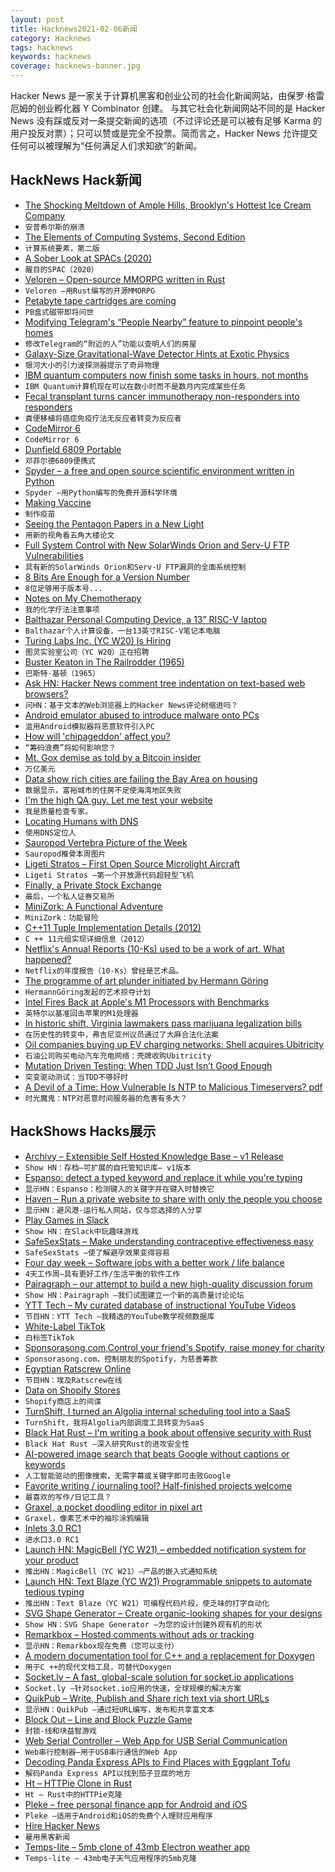 ```yaml
---
layout: post
title: Hacknews2021-02-06新闻
category: Hacknews
tags: hacknews
keywords: hacknews
coverage: hacknews-banner.jpg
---
```


Hacker News 是一家关于计算机黑客和创业公司的社会化新闻网站，由保罗·格雷厄姆的创业孵化器 Y Combinator 创建。
与其它社会化新闻网站不同的是 Hacker News 没有踩或反对一条提交新闻的选项（不过评论还是可以被有足够 Karma 的用户投反对票）；只可以赞或是完全不投票。简而言之，Hacker News 允许提交任何可以被理解为“任何满足人们求知欲”的新闻。

## HackNews Hack新闻


- [The Shocking Meltdown of Ample Hills, Brooklyn's Hottest Ice Cream Company](https://marker.medium.com/the-shocking-meltdown-of-ample-hills-brooklyns-hottest-ice-cream-company-66b27dc1791d)
- `安普希尔斯的崩溃`
- [The Elements of Computing Systems, Second Edition](https://mitpress.mit.edu/books/elements-computing-systems-second-edition)
- `计算系统要素，第二版`
- [A Sober Look at SPACs (2020)](https://dx.doi.org/10.2139/ssrn.3720919)
- `醒目的SPAC（2020）`
- [Veloren – Open-source MMORPG written in Rust](https://veloren.net/)
- `Veloren –用Rust编写的开源MMORPG`
- [Petabyte tape cartridges are coming](https://blocksandfiles.com/2021/02/04/petabyte-tape-cartridges-are-coming/)
- `PB盒式磁带即将问世`
- [Modifying Telegram's “People Nearby” feature to pinpoint people's homes](https://owlspace.xyz/cybersec/tg-nearby/)
- `修改Telegram的“附近的人”功能以查明人们的房屋`
- [Galaxy-Size Gravitational-Wave Detector Hints at Exotic Physics](https://www.scientificamerican.com/article/galaxy-size-gravitational-wave-detector-hints-at-exotic-physics/)
- `银河大小的引力波探测器提示了奇异物理`
- [IBM quantum computers now finish some tasks in hours, not months](https://www.engadget.com/ibm-quantum-computing-speedup-050134678.html)
- `IBM Quantum计算机现在可以在数小时而不是数月内完成某些任务`
- [Fecal transplant turns cancer immunotherapy non-responders into responders](https://www.eurekalert.org/pub_releases/2021-02/uop-ftt012921.php)
- `粪便移植将癌症免疫疗法无反应者转变为反应者`
- [CodeMirror 6](https://codemirror.net/6/)
- `CodeMirror 6`
- [Dunfield 6809 Portable](http://dunfield.classiccmp.org/d6809/index.htm)
- `邓菲尔德6809便携式`
- [Spyder – a free and open source scientific environment written in Python](https://www.spyder-ide.org/)
- `Spyder –用Python编写的免费开源科学环境`
- [Making Vaccine](https://www.lesswrong.com/posts/niQ3heWwF6SydhS7R/making-vaccine)
- `制作疫苗`
- [Seeing the Pentagon Papers in a New Light](https://www.propublica.org/article/seeing-the-pentagon-papers-in-a-new-light)
- `用新的视角看五角大楼论文`
- [Full System Control with New SolarWinds Orion and Serv-U FTP Vulnerabilities](https://www.trustwave.com/en-us/resources/blogs/spiderlabs-blog/full-system-control-with-new-solarwinds-orion-based-and-serv-u-ftp-vulnerabilities/)
- `具有新的SolarWinds Orion和Serv-U FTP漏洞的全面系统控制`
- [8 Bits Are Enough for a Version Number](http://kroah.com/log/blog/2021/02/05/8-bits-are-enough-for-a-version-number-dot-dot-dot/)
- `8位足够用于版本号...`
- [Notes on My Chemotherapy](https://www.charlieharrington.com/chemotherapy)
- `我的化学疗法注意事项`
- [Balthazar Personal Computing Device, a 13” RISC-V laptop](https://balthazar.space/wiki/Balthazar)
- `Balthazar个人计算设备，一台13英寸RISC-V笔记本电脑`
- [Turing Labs Inc. (YC W20) Is Hiring](https://www.workatastartup.com/jobs/42033)
- `图灵实验室公司（YC W20）正在招聘`
- [Buster Keaton in The Railrodder (1965)](https://www.nfb.ca/film/railrodder/)
- `巴斯特·基顿（1965）`
- [Ask HN: Hacker News comment tree indentation on text-based web browsers?](item?id=26040504)
- `问HN：基于文本的Web浏览器上的Hacker News评论树缩进吗？`
- [Android emulator abused to introduce malware onto PCs](https://blog.malwarebytes.com/awareness/2021/02/android-emulator-abused-to-introduce-malware-onto-pcs/)
- `滥用Android模拟器将恶意软件引入PC`
- [How will 'chipageddon' affect you?](https://www.bbc.com/news/technology-55936011)
- `“筹码浪费”将如何影响您？`
- [Mt. Gox demise as told by a Bitcoin insider](https://www.bloomberg.com/news/articles/2021-01-31/-trillion-dollar-mt-gox-demise-as-told-by-a-bitcoin-insider)
- `万亿美元`
- [Data show rich cities are failing the Bay Area on housing](https://goldenstatswarrior.substack.com/p/data-show-rich-cities-are-failing)
- `数据显示，富裕城市的住房不足使海湾地区失败`
- [I'm the high QA guy. Let me test your website](http://www.highqaguy.com/)
- `我是质量检查专家。`
- [Locating Humans with DNS](https://landshark.io/2021/02/04/dns-for-humans.html)
- `使用DNS定位人`
- [Sauropod Vertebra Picture of the Week](https://svpow.com/)
- `Sauropod椎骨本周图片`
- [Ligeti Stratos – First Open Source Microlight Aircraft](http://ligeti-stratos.com/)
- `Ligeti Stratos –第一个开放源代码超轻型飞机`
- [Finally, a Private Stock Exchange](https://henrysward.medium.com/finally-a-private-stock-exchange-cartax-3c658f30ac97)
- `最后，一个私人证券交易所`
- [MiniZork: A Functional Adventure](https://github.com/naver/lispe/wiki/8.-Mini-Zork:-A-functional-adventure)
- `MiniZork：功能冒险`
- [C++11 Tuple Implementation Details (2012)](http://mitchnull.blogspot.com/2012/06/c11-tuple-implementation-details-part-1.html)
- `C ++ 11元组实现详细信息（2012）`
- [Netflix's Annual Reports (10-Ks) used to be a work of art. What happened?](https://singhkays.com/blog/netflix-annual-reports-work-of-art/)
- `Netflix的年度报告（10-Ks）曾经是艺术品。`
- [The programme of art plunder initiated by Hermann Göring](https://www.spectator.co.uk/article/the-programme-of-art-plunder-initiated-by-hermann-g-ring-continued-long-after-the-war-s-end)
- `HermannGöring发起的艺术掠夺计划`
- [Intel Fires Back at Apple's M1 Processors with Benchmarks](https://www.tomshardware.com/news/intel-fires-back-at-apple-m1-processors-with-benchmarks)
- `英特尔以基准回击苹果的M1处理器`
- [In historic shift, Virginia lawmakers pass marijuana legalization bills](https://wset.com/news/local/virginia-house-votes-legalize-marijuana)
- `在历史性的转变中，弗吉尼亚州议员通过了大麻合法化法案`
- [Oil companies buying up EV charging networks: Shell acquires Ubitricity](https://chargedevs.com/newswire/oil-companies-buying-up-ev-charging-networks-shell-acquires-ubitricity/)
- `石油公司购买电动汽车充电网络：壳牌收购Ubitricity`
- [Mutation Driven Testing: When TDD Just Isn’t Good Enough](https://software.rajivprab.com/2021/02/04/mutation-driven-testing-when-tdd-just-isnt-good-enough/)
- `突变驱动测试：当TDD不够好时`
- [A Devil of a Time: How Vulnerable Is NTP to Malicious Timeservers? pdf](https://a95dd233-6d9a-4a97-bf9f-a1133293b480.filesusr.com/ugd/3b1e1e_278d283d14bf4dc994128eb4be88484a.pdf)
- `时光魔鬼：NTP对恶意时间服务器的危害有多大？ `


## HackShows Hacks展示

- [ Archivy – Extensible Self Hosted Knowledge Base – v1 Release](https://archivy.github.io)
- `Show HN：存档–可扩展的自托管知识库– v1版本`
- [ Espanso: detect a typed keyword and replace it while you're typing](https://espanso.org/)
- `显示HN：Espanso：检测键入的关键字并在键入时替换它`
- [ Haven – Run a private website to share with only the people you choose](https://havenweb.org/)
- `显示HN：避风港-运行私人网站，仅与您选择的人分享`
- [ Play Games in Slack](https://bored.social/)
- `Show HN：在Slack中玩趣味游戏`
- [ SafeSexStats – Make understanding contraceptive effectiveness easy](https://safesexstats.com/)
- `SafeSexStats –使了解避孕效果变得容易`
- [ Four day week – Software jobs with a better work / life balance](https://www.fourdayweek.io/)
- `4天工作周–具有更好工作/生活平衡的软件工作`
- [ Pairagraph – our attempt to build a new high-quality discussion forum](http://pairagraph.com)
- `Show HN：Pairagraph –我们试图建立一个新的高质量讨论论坛`
- [ YTT Tech – My curated database of instructional YouTube Videos](https://ytt-tech.com)
- `节目HN：YTT Tech –我精选的YouTube教学视频数据库`
- [ White-Label TikTok](https://alvin5.com)
- `白标签TikTok`
- [ Sponsorasong.com,Control your friend's Spotify, raise money for charity](https://sponsorasong.com)
- `Sponsorasong.com，控制朋友的Spotify，为慈善筹款`
- [ Egyptian Ratscrew Online](https://playcards.club)
- `节目HN：埃及Ratscrew在线`
- [ Data on Shopify Stores](https://shopgram.io)
- `Shopify商店上的间谍`
- [ TurnShift, I turned an Algolia internal scheduling tool into a SaaS](https://turnshift.app/)
- `TurnShift，我将Algolia内部调度工具转变为SaaS`
- [ Black Hat Rust – I'm writing a book about offensive security with Rust](https://academy.kerkour.com/black-hat-rust)
- `Black Hat Rust –深入研究Rust的进攻安全性`
- [ AI-powered image search that beats Google without captions or keywords](https://evertrove.co/)
- `人工智能驱动的图像搜索，无需字幕或关键字即可击败Google`
- [ Favorite writing / journaling tool? Half-finished projects welcome](item?id=26030256)
- `最喜欢的写作/日记工具？`
- [ Graxel, a pocket doodling editor in pixel art](https://maxwellito.github.io/graxel/)
- `Graxel，像素艺术中的袖珍涂鸦编辑`
- [ Inlets 3.0 RC1](https://github.com/inlets/inlets/releases/tag/3.0.0-rc1)
- `进水口3.0 RC1`
- [Launch HN: MagicBell (YC W21) – embedded notification system for your product](item?id=26037645)
- `推出HN：MagicBell（YC W21）–产品的嵌入式通知系统`
- [Launch HN: Text Blaze (YC W21) Programmable snippets to automate tedious typing](item?id=26037816)
- `推出HN：Text Blaze（YC W21）可编程代码片段，使乏味的打字自动化`
- [ SVG Shape Generator – Create organic-looking shapes for your designs](https://www.softr.io/tools/svg-shape-generator)
- `Show HN：SVG Shape Generator –为您的设计创建外观有机的形状`
- [ Remarkbox – Hosted comments without ads or tracking](https://www.remarkbox.com/remarkbox-is-now-pay-what-you-can.html)
- `显示HN：Remarkbox现在免费（您可以支付）`
- [ A modern documentation tool for C++ and a replacement for Doxygen](https://hdoc.io/)
- `用于C ++的现代文档工具，可替代Doxygen`
- [ Socket.ly – A fast, global-scale solution for socket.io applications](https://socket.ly)
- `Socket.ly –针对socket.io应用的快速，全球规模的解决方案`
- [ QuikPub – Write, Publish and Share rich text via short URLs](https://quikpub.co/)
- `显示HN：QuikPub –通过短URL编写，发布和共享富文本`
- [ Block Out – Line and Block Puzzle Game](https://blockoutunity.github.io/)
- `封锁-线和块益智游戏`
- [ Web Serial Controller – Web App for USB Serial Communication](https://webserial.app/)
- `Web串行控制器–用于USB串行通信的Web App`
- [ Decoding Panda Express APIs to Find Places with Eggplant Tofu](https://medium.com/analytics-vidhya/i-reverse-engineered-panda-expresss-internal-api-to-map-every-store-that-has-eggplant-tofu-88fd9c37f184)
- `解码Panda Express API以找到茄子豆腐的地方`
- [ Ht – HTTPie Clone in Rust](https://github.com/ducaale/ht)
- `Ht – Rust中的HTTPie克隆`
- [ Pleke – free personal finance app for Android and iOS](https://pleke.com/)
- `Pleke –适用于Android和iOS的免费个人理财应用程序`
- [ Hire Hacker News](https://hirehackernews.com/)
- `雇用黑客新闻`
- [ Temps-lite – 5mb clone of 43mb Electron weather app](https://github.com/GirkovArpa/temps-lite)
- `Temps-lite – 43mb电子天气应用程序的5mb克隆`

